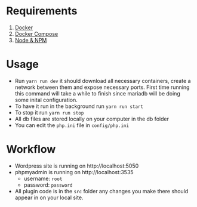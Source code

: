 # Requirements
1. [Docker](https://www.docker.com/)
2. [Docker Compose](https://docs.docker.com/compose/install/)
3. [Node & NPM](https://nodejs.org/en/)

# Usage
* Run `yarn run dev` it should download all necessary containers, create a network between them and expose necessary ports. First time running this command will take a while to finish since mariadb will be doing some inital configuration.
* To have it run in the background run `yarn run start`
* To stop it run `yarn run stop`
* All db files are stored locally on your computer in the db folder
* You can edit the `php.ini` file in `config/php.ini`

# Workflow
* Wordpress site is running on http://localhost:5050
* phpmyadmin is running on http://localhost:3535
  * username: `root`
  * password: `password`
* All plugin code is in the `src` folder any changes you make there should appear in on your local site.
